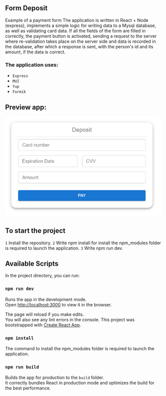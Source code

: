 ## Form Deposit

Example of a payment form
The application is written in React + Node (express), implements a simple logic for writing data to a Mysql database, as well as validating card data.
If all the fields of the form are filled in correctly, the payment button is activated, sending a request to the server where re-validation takes place on the server side and data is recorded in the database, after which a response is sent, with the person's id and its amount, if the data is correct.
### The application uses:
* `Express`
* `MUI`
* `Yup`
* `Formik`

## Preview app:
![Illustration for the project](https://github.com/dedaMazai/formDeposit/blob/main/formDeposit.png)

## To start the project
`1` Install the repository.
`2` Write npm install for install the npm_modules folder is required to launch the application.
`3` Write npm run dev.

## Available Scripts

In the project directory, you can run:

### `npm run dev`

Runs the app in the development mode.<br />
Open [http://localhost:3000](http://localhost:3000) to view it in the browser.

The page will reload if you make edits.<br />
You will also see any lint errors in the console.
This project was bootstrapped with [Create React App](https://github.com/facebook/create-react-app).



### `npm install`

The command to install the npm_modules folder is required to launch the application.

### `npm run build`

Builds the app for production to the `build` folder.<br />
It correctly bundles React in production mode and optimizes the build for the best performance.

